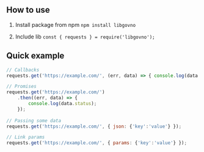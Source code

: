 ## How to use
1. Install package from npm
```npm install libgovno```

2. Include lib
```const { requests } = require('libgovno');```

## Quick example
```js
// Callbacks
requests.get('https://example.com/', (err, data) => { console.log(data.status); });

// Promises
requests.get('https://example.com/')
    .then((err, data) => {
        console.log(data.status);
    });
    
// Passing some data
requests.get('https://example.com/', { json: {'key':'value'} });

// Link params
requests.get('https://example.com/', { params: {'key':'value'} });
```
 
